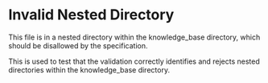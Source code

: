 # Invalid Nested Directory

This file is in a nested directory within the knowledge_base directory, which should be disallowed by the specification.

This is used to test that the validation correctly identifies and rejects nested directories within the knowledge_base directory.
